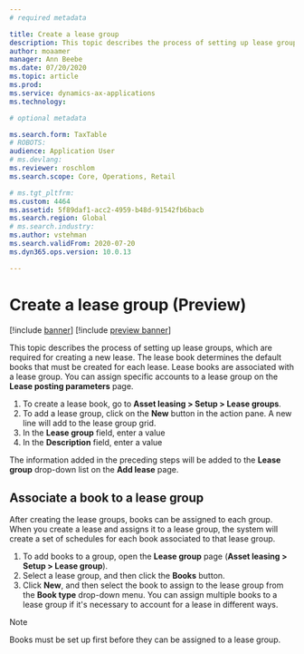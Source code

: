 ```yaml
---
# required metadata

title: Create a lease group
description: This topic describes the process of setting up lease groups, which are required for creating a new lease.
author: moaamer
manager: Ann Beebe
ms.date: 07/20/2020
ms.topic: article
ms.prod: 
ms.service: dynamics-ax-applications
ms.technology: 

# optional metadata

ms.search.form: TaxTable
# ROBOTS: 
audience: Application User
# ms.devlang: 
ms.reviewer: roschlom
ms.search.scope: Core, Operations, Retail

# ms.tgt_pltfrm: 
ms.custom: 4464
ms.assetid: 5f89daf1-acc2-4959-b48d-91542fb6bacb
ms.search.region: Global
# ms.search.industry: 
ms.author: vstehman
ms.search.validFrom: 2020-07-20
ms.dyn365.ops.version: 10.0.13

---
```


# Create a lease group (Preview)

[!include [banner](../includes/banner.md)]
[!include [preview banner](../includes/preview-banner.md)]

This topic describes the process of setting up lease groups, which are required for creating a new lease. The lease book determines the default books that must be created for each lease. Lease books are associated with a lease group. You can assign specific accounts to a lease group on the **Lease posting parameters** page.

1. To create a lease book, go to **Asset leasing > Setup > Lease groups**.
2. To add a lease group, click on the **New** button in the action pane. A new line will add to the lease group grid.
3. In the **Lease group** field, enter a value
4. In the **Description** field, enter a value

The information added in the preceding steps will be added to the **Lease group** drop-down list on the **Add lease** page.

## Associate a book to a lease group

After creating the lease groups, books can be assigned to each group. When you create a lease and assigns it to a lease group, the system will create a set of schedules for each book associated to that lease group.

1. To add books to a group, open the **Lease group** page (**Asset leasing > Setup > Lease group**).
2. Select a lease group, and then click the **Books** button.
3. Click **New**, and then select the book to assign to the lease group from the **Book type** drop-down menu. You can assign multiple books to a lease group if it's necessary to account for a lease in different ways. 

> [!Note] 
> Books must be set up first before they can be assigned to a lease group.
